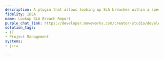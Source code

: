 ```yaml
---
description: A plugin that allows looking up SLA breaches within a specified period.
fidelity: IDEA
name: Lookup SLA Breach Report
purple_chat_link: https://developer.moveworks.com/creator-studio/developer-tools/purple-chat/?conversation=%7B%22startTimestamp%22%3A%2211%3A43+AM%22%2C%22messages%22%3A%5B%7B%22parts%22%3A%5B%7B%22richText%22%3A%22Can+you+get+me+the+latest+SLA+breach+report%3F%22%7D%5D%2C%22role%22%3A%22user%22%7D%2C%7B%22parts%22%3A%5B%7B%22richText%22%3A%22%3Cp%3ESure.+For+which+time+period+would+you+like+the+report%3F%3C%2Fp%3E%22%7D%2C%7B%22buttons%22%3A%5B%7B%22buttonText%22%3A%22Last+24+Hours%22%2C%22style%22%3A%22outlined%22%7D%2C%7B%22buttonText%22%3A%22Last+7+Days%22%2C%22style%22%3A%22outlined%22%7D%2C%7B%22buttonText%22%3A%22Last+30+Days%22%2C%22style%22%3A%22outlined%22%7D%5D%7D%5D%2C%22role%22%3A%22assistant%22%7D%2C%7B%22parts%22%3A%5B%7B%22richText%22%3A%22Last+7+Days%22%7D%5D%2C%22role%22%3A%22user%22%7D%2C%7B%22parts%22%3A%5B%7B%22reasoningSteps%22%3A%5B%7B%22richText%22%3A%22Searching+%3Cb%3EJira%3C%2Fb%3E+for+issues+that+breached+their+SLA+in+the+last+7+days.%22%2C%22status%22%3A%22success%22%7D%5D%7D%2C%7B%22richText%22%3A%22%3Cp%3EHere+is+the+SLA+breach+summary+for+the+last+7+days%3A%3C%2Fp%3E%3Cul%3E%3Cli%3E%3Cb%3EHighest%3A%3C%2Fb%3E+3+breached+issues%3C%2Fli%3E%3Cli%3E%3Cb%3EHigh%3A%3C%2Fb%3E+8+breached+issues%3C%2Fli%3E%3Cli%3E%3Cb%3EMedium%3A%3C%2Fb%3E+15+breached+issues%3C%2Fli%3E%3C%2Ful%3E%3Cp%3EThe+most+recent+critical+breaches+were%3A%3C%2Fp%3E%22%7D%2C%7B%22citations%22%3A%5B%7B%22citationTitle%22%3A%22SUP-1234%3A+Payment+gateway+unresponsive%22%2C%22connectorName%22%3A%22jira%22%7D%2C%7B%22citationTitle%22%3A%22SUP-1230%3A+Website+login+unavailable+for+SSO+users%22%2C%22connectorName%22%3A%22jira%22%7D%5D%7D%2C%7B%22buttons%22%3A%5B%7B%22buttonText%22%3A%22View+Details%22%2C%22style%22%3A%22filled%22%7D%2C%7B%22buttonText%22%3A%22Export+Report%22%2C%22style%22%3A%22outlined%22%7D%5D%7D%5D%2C%22role%22%3A%22assistant%22%7D%2C%7B%22parts%22%3A%5B%7B%22richText%22%3A%22View+Details%22%7D%5D%2C%22role%22%3A%22user%22%7D%2C%7B%22parts%22%3A%5B%7B%22richText%22%3A%22%3Cp%3EWhich+issue+would+you+like+to+see+details+for%3F%3C%2Fp%3E%22%7D%2C%7B%22buttons%22%3A%5B%7B%22buttonText%22%3A%22SUP-1234%22%2C%22style%22%3A%22outlined%22%7D%2C%7B%22buttonText%22%3A%22SUP-1230%22%2C%22style%22%3A%22outlined%22%7D%5D%7D%5D%2C%22role%22%3A%22assistant%22%7D%2C%7B%22parts%22%3A%5B%7B%22richText%22%3A%22SUP-1234%22%7D%5D%2C%22role%22%3A%22user%22%7D%2C%7B%22parts%22%3A%5B%7B%22richText%22%3A%22%3Cp%3EHere+are+the+details+for+%3Cb%3ESUP-1234%3C%2Fb%3E%3A%3C%2Fp%3E%22%7D%2C%7B%22apiBlock%22%3A%7B%22code%22%3A%22%7B%5Cn++%5C%22summary%5C%22%3A+%5C%22Payment+gateway+unresponsive%5C%22%2C%5Cn++%5C%22assignee%5C%22%3A+%7B%5Cn++++%5C%22displayName%5C%22%3A+%5C%22Billing+Systems+Team%5C%22%5Cn+++%7D%2C%5Cn++%5C%22status%5C%22%3A+%7B%5Cn++++%5C%22name%5C%22%3A+%5C%22In+Progress%5C%22%5Cn++%7D%2C%5Cn++%5C%22priority%5C%22%3A+%7B%5Cn++++%5C%22name%5C%22%3A+%5C%22Highest%5C%22%5Cn++%7D%2C%5Cn++%5C%22sla%5C%22%3A+%7B%5Cn++++%5C%22status%5C%22%3A+%5C%22breached%5C%22%2C%5Cn++++%5C%22breachedAt%5C%22%3A+%5C%222024-05-29T10%3A15%3A00Z%5C%22%2C%5Cn++++%5C%22timeToResolution%5C%22%3A+%5C%224+hours%5C%22%5Cn++%7D%5Cn%7D%22%2C%22connectorName%22%3A%22jira%22%2C%22title%22%3A%22GET+%2Fissue%2FSUP-1234%22%7D%7D%2C%7B%22buttons%22%3A%5B%7B%22buttonText%22%3A%22Add+Comment%22%2C%22style%22%3A%22outlined%22%7D%2C%7B%22buttonText%22%3A%22Reassign+Issue%22%2C%22style%22%3A%22outlined%22%7D%5D%7D%5D%2C%22role%22%3A%22assistant%22%7D%5D%7D
solution_tags:
- IT
- Project Management
systems:
- jira

---
```

